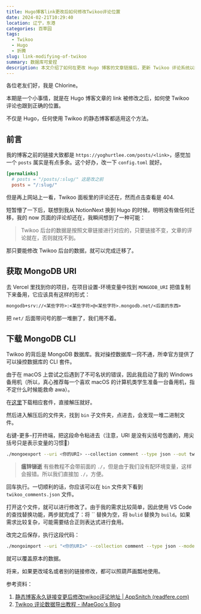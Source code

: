```yaml
---
title: Hugo博客link更改后如何修改Twikoo评论位置
date: 2024-02-21T10:29:40
location: 辽宁，东港
categories: 百草园
tags:
  - Twikoo
  - Hugo
  - 折腾
slug: link-modifying-of-twikoo
summary: 数据库可爱捏
description: 本文介绍了如何在更改 Hugo 博客的文章链接后，更新 Twikoo 评论系统以匹配新的链接。文章首先说明了更改链接的必要性和方法，然后详细描述了如何通过 MongoDB CLI 工具导出、修改并重新导入 Twikoo 的评论数据，以确保评论能够正确地与文章关联。作者提供了具体的步骤，包括获取 MongoDB URI、下载并使用 MongoDB CLI 工具进行数据操作。最后，文章还给出了参考资料，供读者进一步了解相关操作。
---
```

各位老友们好，我是 Chlorine。

本期是一个小事情，就是在 Hugo 博客文章的 link 被修改之后，如何使 Twikoo 评论也跟到正确的位置。

不仅是 Hugo，任何使用 Twikoo 的静态博客都适用这个方法。

## 前言

我的博客之前的链接大致都是 `https://yoghurtlee.com/posts/<link>`，感觉加一个 `posts` 属实是有点多余。这个好办，改一下 `config.toml` 就好。

```toml
[permalinks]
  # posts = "/posts/:slug/" 这是改之前
  posts = "/:slug/"
```

但是再上网站上一看，Twikoo 面板里的评论还在，然而点击查看是 404.

短暂懵了一下后，联想到我从 NotionNext 换到 Hugo 的时候，明明没有做任何迁移，我的 now 页面的评论却还在，我瞬间想到了一种可能：

> Twikoo 后台的数据是按照文章链接进行对应的，只要链接不变，文章的评论就在，否则就找不到。

那只要能修改 Twikoo 后台的数据，就可以完成迁移了。

## 获取 MongoDB URI

去 Vercel 里找到你的项目，在项目设置-环境变量中找到 `MONGODB_URI` 把值复制下来备用，它应该具有这样的形式：

```txt
mongodb+srv://<某些字符>:<某些字符>@<某些字符>.mongodb.net/<后面的东西>
```

把 `net/` 后面带问号的那一堆删了，我们用不着。

## 下载 MongoDB CLI

Twikoo 的背后是 MongoDB 数据库。我对操控数据库一窍不通，所幸官方提供了可以操控数据库的 CLI 套件。

由于在 macOS 上尝试之后遇到了不可名状的错误，因此我启动了我的 Windows 备用机（所以，真心推荐每一个喜欢 macOS 的计算机类学生准备一台备用机，指不定什么时候能救命 awa）。

在[这里](https://www.mongodb.com/try/download/database-tools)下载相应套件，直接解压就好。

然后进入解压后的文件夹，找到 `bin` 子文件夹，点进去，会发现一堆二进制文件。

右键-更多-打开终端，把这段命令粘进去（注意，URI 是没有尖括号包裹的，用尖括号只是表示变量的习惯🤣）

```bash
./mongoexport --uri <你的URI> --collection comment --type json --out twikoo-comments.json
```

> **瘟锌锑逝**
> 有些教程不会带前面的 `./`，但是由于我们没有配环境变量，这样会报错。所以我们直接加 `./`，方便。

回车执行。一切顺利的话，你应该可以在 `bin` 文件夹下看到 `twikoo_comments.json` 文件。

打开这个文件，就可以进行修改了。由于我的需求比较简单，因此使用 VS Code 的查找替换功能，两步就完成了：将 `` 替换为空，将 `bulid` 替换为 `build`。如果需求比较复杂，可能需要结合正则表达式进行食用。

改完之后保存，执行这段代码：

```bash
./mongoimport --uri "<你的URI>" --collection comment --type json --mode merge --file twikoo-comments.json
```

就可以覆盖原本的数据。

将来，如果更改域名或者别的链接修改，都可以照葫芦画瓢地使用。

参考资料：

1. [静态博客永久链接变更后修改twikoo评论地址 | AppSnitch (readfere.com)](https://www.readfere.com/twikoo_url_modified)
2. [Twikoo 评论数据导出教程 - iMaeGoo&#39;s Blog](https://www.imaegoo.com/2022/twikoo-data-export/)
